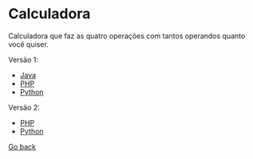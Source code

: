 # Calculadora

Calculadora que faz as quatro operações com tantos operandos quanto você quiser.

Versão 1:

* [Java](Calculadorav1.java)
* [PHP](calculadora_v1.php)
* [Python](calculadora_v1.py)

Versão 2:

* [PHP](calculadora_v2.php)
* [Python](calculadora_v2.py)


[Go back](../README.md)

